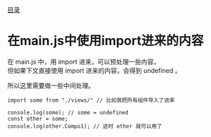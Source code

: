 [目录](./)

# 在main.js中使用import进来的内容

在 main.js 中，用 import 进来，可以预处理一些内容，  
但如果下文直接使用 import 进来的内容，会得到 undefined 。

所以这里需要做一些中间处理。

```
import some from "./views/" // 比如我把所有组件导入了进来

console.log(some); // some = undefined
const other = some; 
console.log(other.Compo1); // 这时 other 就可以用了
```